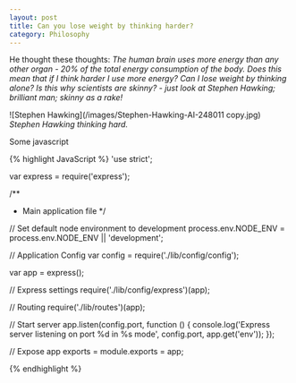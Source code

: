 ```yaml
---
layout: post
title: Can you lose weight by thinking harder?
category: Philosophy
---
```


He thought these thoughts: *The human brain uses more energy than any other organ - 20% of the total energy consumption of the body. Does this mean that if I think harder I use more energy? Can I lose weight by thinking alone? Is this why scientists are skinny? - just look at Stephen Hawking; brilliant man; skinny as a rake!*

![Stephen Hawking](/images/Stephen-Hawking-AI-248011 copy.jpg)
*Stephen Hawking thinking hard.*

Some javascript

{% highlight JavaScript %}
'use strict';

var express = require('express');

/**
 * Main application file
 */

// Set default node environment to development
process.env.NODE_ENV = process.env.NODE_ENV || 'development';

// Application Config
var config = require('./lib/config/config');

var app = express();

// Express settings
require('./lib/config/express')(app);

// Routing
require('./lib/routes')(app);

// Start server
app.listen(config.port, function () {
  console.log('Express server listening on port %d in %s mode', config.port, app.get('env'));
});

// Expose app
exports = module.exports = app;

{% endhighlight %}
